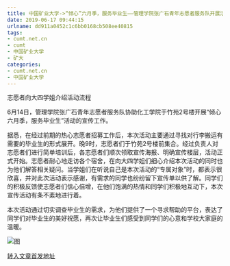 ```yaml
---
title: 中国矿业大学->“倾心”六月季，服务毕业生——管理学院张广石青年志愿者服务队开展活动“倾心送大四”宣传工作 | cumt.net.cn
date: 2019-06-17 09:44:15
urlname: dd911a0452c1c6bb0168cb508ee40815
tags: 
- cumt.net.cn
- cumt
- 中国矿业大学
- 矿大
categories:
- cumt.net.cn
- 中国矿业大学
---
```



志愿者向大四学姐介绍活动流程

6月14日，管理学院张广石青年志愿者服务队协助化工学院于竹苑2号楼开展“倾心六月季，服务毕业生”活动的宣传工作。

据悉，在经过前期的热心志愿者招募工作后，本次活动主要通过寻找对行李搬运有需要的毕业生的形式展开。晚9时，志愿者们于竹苑2号楼前集合。经过负责人对志愿者们进行简单培训后，各志愿者们顺次领取宣传海报、明确宣传楼层，活动正式开始。志愿者耐心地走访各个宿舍，在向大四学姐们细心介绍本次活动的同时也为他们解答相关疑问。当学姐们在听说自己是本次活动的“专属对象”时，都表示很欣喜，并对此次活动表示感谢，有需求的同学也纷纷留下宣传单以供了解。同学们的积极反馈使志愿者们信心倍增，在他们饱满的热情和同学们积极地互动下，本次宣传活动有条不紊地进行着。

本次活动通过切实调查毕业生的需求，为他们提供了一个寻求帮助的平台，表达了同学们对毕业生的美好祝愿，再次让毕业生们感受到同学们的心意和学校大家庭的温暖。



![图](http://xwzx.cumt.edu.cn/_upload/article/images/53/69/2945f95442c29acccafb53d1c665/2a075378-654c-4b63-b9b9-a5a1e366139c.jpg)

[转入文章首发地址](http://xwzx.cumt.edu.cn/14/9a/c523a529562/page.htm)